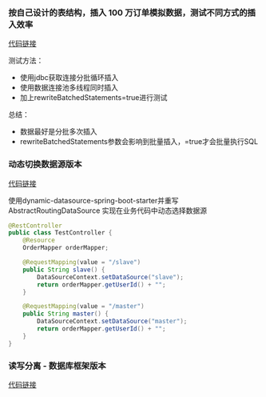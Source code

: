 ### 按自己设计的表结构，插入 100 万订单模拟数据，测试不同方式的插入效率
[代码链接](https://github.com/xbtshady/JAVA-01/tree/main/Week_07/insertSql)

测试方法：
* 使用jdbc获取连接分批循环插入
* 使用数据连接池多线程同时插入
* 加上rewriteBatchedStatements=true进行测试

总结：
* 数据最好是分批多次插入
* rewriteBatchedStatements参数会影响到批量插入，=true才会批量执行SQL

### 动态切换数据源版本 

[代码链接](https://github.com/xbtshady/JAVA-01/tree/main/Week_07/ds)

使用dynamic-datasource-spring-boot-starter并重写AbstractRoutingDataSource
实现在业务代码中动态选择数据源

```java
@RestController
public class TestController {
    @Resource
    OrderMapper orderMapper;

    @RequestMapping(value = "/slave")
    public String slave() {
        DataSourceContext.setDataSource("slave");
        return orderMapper.getUserId() + "";
    }

    @RequestMapping(value = "/master")
    public String master() {
        DataSourceContext.setDataSource("master");
        return orderMapper.getUserId() + "";
    }
}
```

### 读写分离 - 数据库框架版本 

[代码链接](https://github.com/xbtshady/JAVA-01/tree/main/Week_07/shardingsphere)



